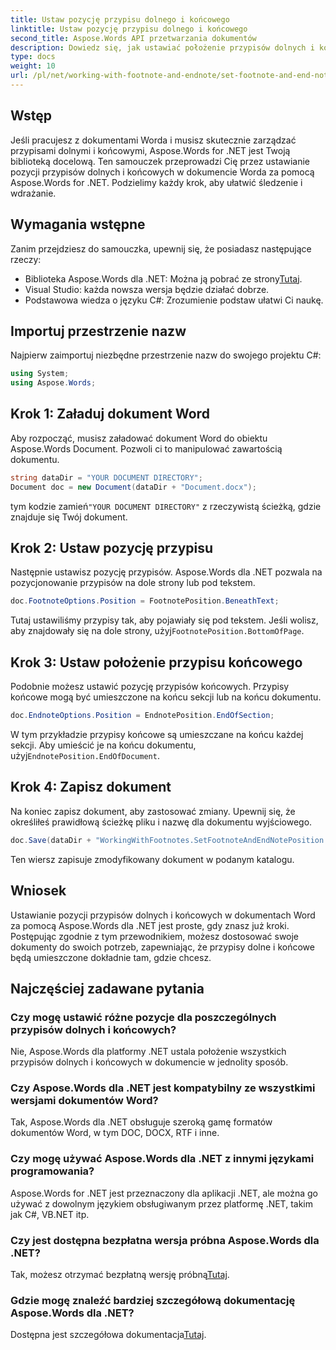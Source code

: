 ```yaml
---
title: Ustaw pozycję przypisu dolnego i końcowego
linktitle: Ustaw pozycję przypisu dolnego i końcowego
second_title: Aspose.Words API przetwarzania dokumentów
description: Dowiedz się, jak ustawiać położenie przypisów dolnych i końcowych w dokumentach programu Word za pomocą narzędzia Aspose.Words dla platformy .NET, korzystając z tego szczegółowego przewodnika krok po kroku.
type: docs
weight: 10
url: /pl/net/working-with-footnote-and-endnote/set-footnote-and-end-note-position/
---
```

## Wstęp

Jeśli pracujesz z dokumentami Worda i musisz skutecznie zarządzać przypisami dolnymi i końcowymi, Aspose.Words for .NET jest Twoją biblioteką docelową. Ten samouczek przeprowadzi Cię przez ustawianie pozycji przypisów dolnych i końcowych w dokumencie Worda za pomocą Aspose.Words for .NET. Podzielimy każdy krok, aby ułatwić śledzenie i wdrażanie.

## Wymagania wstępne

Zanim przejdziesz do samouczka, upewnij się, że posiadasz następujące rzeczy:

-  Biblioteka Aspose.Words dla .NET: Można ją pobrać ze strony[Tutaj](https://releases.aspose.com/words/net/).
- Visual Studio: każda nowsza wersja będzie działać dobrze.
- Podstawowa wiedza o języku C#: Zrozumienie podstaw ułatwi Ci naukę.

## Importuj przestrzenie nazw

Najpierw zaimportuj niezbędne przestrzenie nazw do swojego projektu C#:

```csharp
using System;
using Aspose.Words;
```

## Krok 1: Załaduj dokument Word

Aby rozpocząć, musisz załadować dokument Word do obiektu Aspose.Words Document. Pozwoli ci to manipulować zawartością dokumentu.

```csharp
string dataDir = "YOUR DOCUMENT DIRECTORY";
Document doc = new Document(dataDir + "Document.docx");
```

 tym kodzie zamień`"YOUR DOCUMENT DIRECTORY"` z rzeczywistą ścieżką, gdzie znajduje się Twój dokument.

## Krok 2: Ustaw pozycję przypisu

Następnie ustawisz pozycję przypisów. Aspose.Words dla .NET pozwala na pozycjonowanie przypisów na dole strony lub pod tekstem.

```csharp
doc.FootnoteOptions.Position = FootnotePosition.BeneathText;
```

 Tutaj ustawiliśmy przypisy tak, aby pojawiały się pod tekstem. Jeśli wolisz, aby znajdowały się na dole strony, użyj`FootnotePosition.BottomOfPage`.

## Krok 3: Ustaw położenie przypisu końcowego

Podobnie możesz ustawić pozycję przypisów końcowych. Przypisy końcowe mogą być umieszczone na końcu sekcji lub na końcu dokumentu.

```csharp
doc.EndnoteOptions.Position = EndnotePosition.EndOfSection;
```

 W tym przykładzie przypisy końcowe są umieszczane na końcu każdej sekcji. Aby umieścić je na końcu dokumentu, użyj`EndnotePosition.EndOfDocument`.

## Krok 4: Zapisz dokument

Na koniec zapisz dokument, aby zastosować zmiany. Upewnij się, że określiłeś prawidłową ścieżkę pliku i nazwę dla dokumentu wyjściowego.

```csharp
doc.Save(dataDir + "WorkingWithFootnotes.SetFootnoteAndEndNotePosition.docx");
```

Ten wiersz zapisuje zmodyfikowany dokument w podanym katalogu.

## Wniosek

Ustawianie pozycji przypisów dolnych i końcowych w dokumentach Word za pomocą Aspose.Words dla .NET jest proste, gdy znasz już kroki. Postępując zgodnie z tym przewodnikiem, możesz dostosować swoje dokumenty do swoich potrzeb, zapewniając, że przypisy dolne i końcowe będą umieszczone dokładnie tam, gdzie chcesz.

## Najczęściej zadawane pytania

### Czy mogę ustawić różne pozycje dla poszczególnych przypisów dolnych i końcowych?

Nie, Aspose.Words dla platformy .NET ustala położenie wszystkich przypisów dolnych i końcowych w dokumencie w jednolity sposób.

### Czy Aspose.Words dla .NET jest kompatybilny ze wszystkimi wersjami dokumentów Word?

Tak, Aspose.Words dla .NET obsługuje szeroką gamę formatów dokumentów Word, w tym DOC, DOCX, RTF i inne.

### Czy mogę używać Aspose.Words dla .NET z innymi językami programowania?

Aspose.Words for .NET jest przeznaczony dla aplikacji .NET, ale można go używać z dowolnym językiem obsługiwanym przez platformę .NET, takim jak C#, VB.NET itp.

### Czy jest dostępna bezpłatna wersja próbna Aspose.Words dla .NET?

 Tak, możesz otrzymać bezpłatną wersję próbną[Tutaj](https://releases.aspose.com/).

### Gdzie mogę znaleźć bardziej szczegółową dokumentację Aspose.Words dla .NET?

 Dostępna jest szczegółowa dokumentacja[Tutaj](https://reference.aspose.com/words/net/).